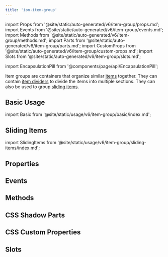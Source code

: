```yaml
---
title: 'ion-item-group'
---
```


import Props from '@site/static/auto-generated/v6/item-group/props.md';
import Events from '@site/static/auto-generated/v6/item-group/events.md';
import Methods from '@site/static/auto-generated/v6/item-group/methods.md';
import Parts from '@site/static/auto-generated/v6/item-group/parts.md';
import CustomProps from '@site/static/auto-generated/v6/item-group/custom-props.md';
import Slots from '@site/static/auto-generated/v6/item-group/slots.md';

<head>
  <title>ion-item-group: Group Items to Divide into Multiple Sections</title>
  <meta
    name="description"
    content="Item groups are containers that organize similar items together. ion-item-groups can contain item dividers to divide the items into multiple sections. "
  />
</head>

import EncapsulationPill from '@components/page/api/EncapsulationPill';

Item groups are containers that organize similar [items](./item) together. They can contain [item dividers](./item-divider) to divide the items into multiple sections. They can also be used to group [sliding items](./item-sliding).

## Basic Usage

import Basic from '@site/static/usage/v6/item-group/basic/index.md';

<Basic />

## Sliding Items

import SlidingItems from '@site/static/usage/v6/item-group/sliding-items/index.md';

<SlidingItems />

## Properties

<Props />

## Events

<Events />

## Methods

<Methods />

## CSS Shadow Parts

<Parts />

## CSS Custom Properties

<CustomProps />

## Slots

<Slots />

